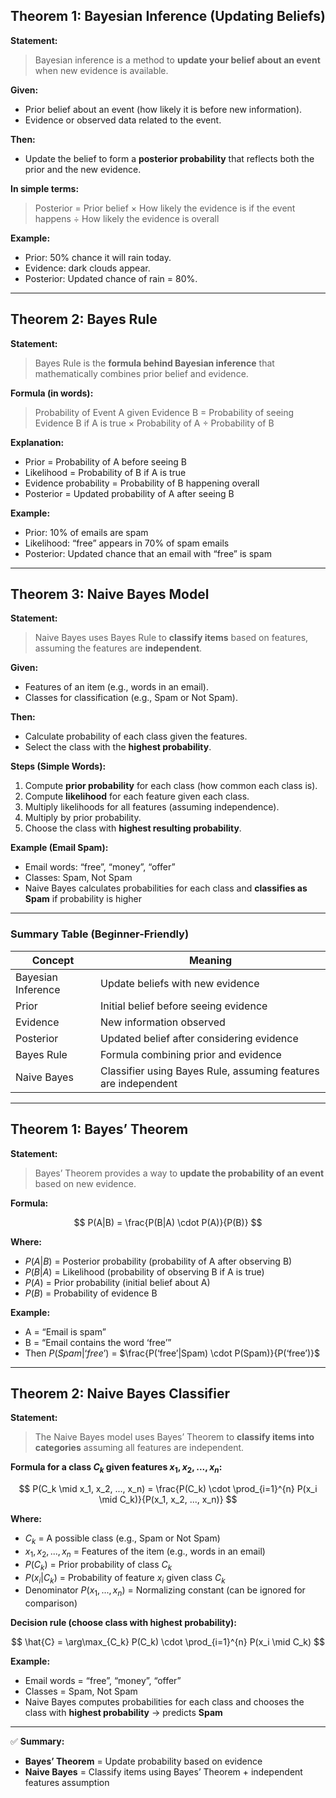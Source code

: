 ## **Theorem 1: Bayesian Inference (Updating Beliefs)**

**Statement:**

> Bayesian inference is a method to **update your belief about an event** when new evidence is available.

**Given:**

* Prior belief about an event (how likely it is before new information).
* Evidence or observed data related to the event.

**Then:**

* Update the belief to form a **posterior probability** that reflects both the prior and the new evidence.

**In simple terms:**

> Posterior = Prior belief × How likely the evidence is if the event happens ÷ How likely the evidence is overall

**Example:**

* Prior: 50% chance it will rain today.
* Evidence: dark clouds appear.
* Posterior: Updated chance of rain = 80%.

---

## **Theorem 2: Bayes Rule**

**Statement:**

> Bayes Rule is the **formula behind Bayesian inference** that mathematically combines prior belief and evidence.

**Formula (in words):**

> Probability of Event A given Evidence B =
> Probability of seeing Evidence B if A is true × Probability of A ÷ Probability of B

**Explanation:**

* Prior = Probability of A before seeing B
* Likelihood = Probability of B if A is true
* Evidence probability = Probability of B happening overall
* Posterior = Updated probability of A after seeing B

**Example:**

* Prior: 10% of emails are spam
* Likelihood: “free” appears in 70% of spam emails
* Posterior: Updated chance that an email with “free” is spam

---

## **Theorem 3: Naive Bayes Model**

**Statement:**

> Naive Bayes uses Bayes Rule to **classify items** based on features, assuming the features are **independent**.

**Given:**

* Features of an item (e.g., words in an email).
* Classes for classification (e.g., Spam or Not Spam).

**Then:**

* Calculate probability of each class given the features.
* Select the class with the **highest probability**.

**Steps (Simple Words):**

1. Compute **prior probability** for each class (how common each class is).
2. Compute **likelihood** for each feature given each class.
3. Multiply likelihoods for all features (assuming independence).
4. Multiply by prior probability.
5. Choose the class with **highest resulting probability**.

**Example (Email Spam):**

* Email words: “free”, “money”, “offer”
* Classes: Spam, Not Spam
* Naive Bayes calculates probabilities for each class and **classifies as Spam** if probability is higher

---

### **Summary Table (Beginner-Friendly)**

| Concept            | Meaning                                                        |
| ------------------ | -------------------------------------------------------------- |
| Bayesian Inference | Update beliefs with new evidence                               |
| Prior              | Initial belief before seeing evidence                          |
| Evidence           | New information observed                                       |
| Posterior          | Updated belief after considering evidence                      |
| Bayes Rule         | Formula combining prior and evidence                           |
| Naive Bayes        | Classifier using Bayes Rule, assuming features are independent |

---

## **Theorem 1: Bayes’ Theorem**

**Statement:**

> Bayes’ Theorem provides a way to **update the probability of an event** based on new evidence.

**Formula:**

$$
P(A|B) = \frac{P(B|A) \cdot P(A)}{P(B)}
$$

**Where:**

* $P(A|B)$ = Posterior probability (probability of A after observing B)
* $P(B|A)$ = Likelihood (probability of observing B if A is true)
* $P(A)$ = Prior probability (initial belief about A)
* $P(B)$ = Probability of evidence B

**Example:**

* A = “Email is spam”
* B = “Email contains the word ‘free’”
* Then $P(Spam|‘free’)$ = $\frac{P(‘free’|Spam) \cdot P(Spam)}{P(‘free’)}$

---

## **Theorem 2: Naive Bayes Classifier**

**Statement:**

> The Naive Bayes model uses Bayes’ Theorem to **classify items into categories** assuming all features are independent.

**Formula for a class $C_k$ given features $x_1, x_2, ..., x_n$:**

$$
P(C_k \mid x_1, x_2, ..., x_n) = \frac{P(C_k) \cdot \prod_{i=1}^{n} P(x_i \mid C_k)}{P(x_1, x_2, ..., x_n)}
$$

**Where:**

* $C_k$ = A possible class (e.g., Spam or Not Spam)
* $x_1, x_2, ..., x_n$ = Features of the item (e.g., words in an email)
* $P(C_k)$ = Prior probability of class $C_k$
* $P(x_i|C_k)$ = Probability of feature $x_i$ given class $C_k$
* Denominator $P(x_1, ..., x_n)$ = Normalizing constant (can be ignored for comparison)

**Decision rule (choose class with highest probability):**

$$
\hat{C} = \arg\max_{C_k} P(C_k) \cdot \prod_{i=1}^{n} P(x_i \mid C_k)
$$

**Example:**

* Email words = “free”, “money”, “offer”
* Classes = Spam, Not Spam
* Naive Bayes computes probabilities for each class and chooses the class with **highest probability** → predicts **Spam**

---

✅ **Summary:**

* **Bayes’ Theorem** = Update probability based on evidence
* **Naive Bayes** = Classify items using Bayes’ Theorem + independent features assumption
